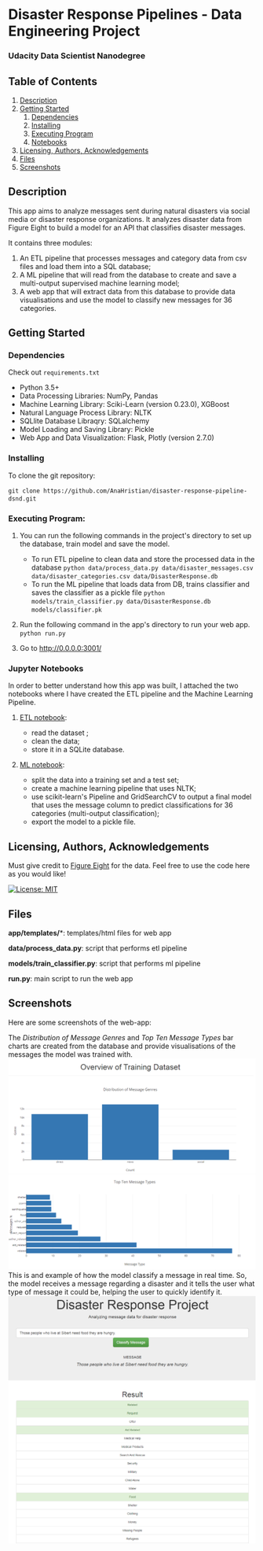 # Disaster Response Pipelines - Data Engineering Project
### Udacity Data Scientist Nanodegree 

## Table of Contents
1. [Description](#description)
2. [Getting Started](#getting_started)
	1. [Dependencies](#dependencies)
	2. [Installing](#installation)
	3. [Executing Program](#execution)
	4. [Notebooks](#notebooks)
3. [Licensing, Authors, Acknowledgements](#authors)
4. [Files](#files)
5. [Screenshots](imgs)

<a name="descripton"></a>
## Description

This app aims to analyze messages sent during natural disasters via social media or disaster response organizations. It analyzes disaster data from Figure Eight to build a model for an API that classifies disaster messages. 

It contains three modules:

1. An ETL pipeline that processes messages and category data from csv files and load them into a SQL database;
2. A ML pipeline that will read from the database to create and save a multi-output supervised machine learning model;
3. A web app that will extract data from this database to provide data visualisations and use the model to classify new messages for 36 categories.

<a name="getting_started"></a>
## Getting Started

<a name="dependencies"></a>
### Dependencies

Check out ```requirements.txt```

* Python 3.5+
* Data Processing Libraries: NumPy, Pandas
* Machine Learning Library: Sciki-Learn (version 0.23.0), XGBoost
* Natural Language Process Library: NLTK
* SQLlite Database Libraqry: SQLalchemy
* Model Loading and Saving Library: Pickle
* Web App and Data Visualization: Flask, Plotly (version 2.7.0)

<a name="installation"></a>
### Installing
To clone the git repository:
```
git clone https://github.com/AnaHristian/disaster-response-pipeline-dsnd.git
```
<a name="execution"></a>
### Executing Program:

1. You can run the following commands in the project's directory to set up the database, train model and save the model.

    - To run ETL pipeline to clean data and store the processed data in the database
	`python data/process_data.py data/disaster_messages.csv data/disaster_categories.csv data/DisasterResponse.db`
    - To run the ML pipeline that loads data from DB, trains classifier and saves the classifier as a pickle file
        `python models/train_classifier.py data/DisasterResponse.db models/classifier.pk`

2. Run the following command in the app's directory to run your web app.
    `python run.py`

3. Go to http://0.0.0.0:3001/

<a name="notebooks"></a>

### Jupyter Notebooks

In order to better understand how this app was built, I attached the two notebooks where I have created the ETL pipeline and the Machine Learning Pipeline.
1. [ETL notebook](https://github.com/AnaHristian/disaster-response-pipeline-dsnd/blob/main/data/ETL%20Pipeline%20Preparation.ipynb): 

	* read the dataset ;
	* clean the data;
	* store it in a SQLite database. 
2. [ML notebook](https://github.com/AnaHristian/disaster-response-pipeline-dsnd/blob/main/models/ML%20Pipeline%20Preparation.ipynb):

	* split the data into a training set and a test set;
	* create a machine learning pipeline that uses NLTK;
	* use scikit-learn's Pipeline and GridSearchCV to output a final model that uses the message column to predict classifications for 36 categories (multi-output classification);
	* export the model to a pickle file.

<a name="authors"></a>
## Licensing, Authors, Acknowledgements

Must give credit to [Figure Eight](https://appen.com/) for the data. Feel free to use the code here as you would like!

[![License: MIT](https://img.shields.io/badge/License-MIT-yellow.svg)](https://opensource.org/licenses/MIT)

<a name="files"></a>
## Files
**app/templates/***: templates/html files for web app

**data/process_data.py**: script that performs etl pipeline

**models/train_classifier.py**: script that performs ml pipeline

**run.py**: main script to run the web app

<a name="imgs"></a>
## Screenshots

Here are some screenshots of the web-app:

The *Distribution of Message Genres* and *Top Ten Message Types* bar charts are created from the database and provide visualisations of the messages the model was trained with.
![Distribution of messages genres](app_img/genre_counts.PNG)
![Top ten messages](app_img/top_ten_message_types.PNG)
This is and example of how the model classify a message in real time. So, the model receives a message regarding a disaster and it tells the user what type of message it could be, helping the user to quickly identify it.
![Message classification result](app_img/message_classification.PNG)
